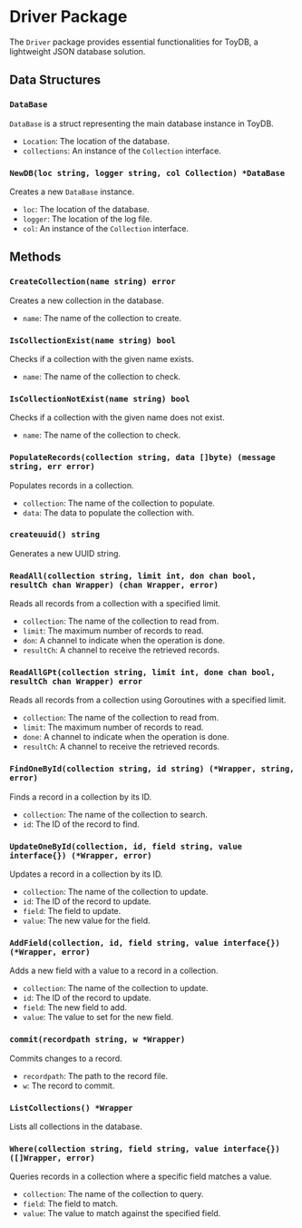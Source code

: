# Driver Package

The `Driver` package provides essential functionalities for ToyDB, a lightweight JSON database solution.

## Data Structures

### `DataBase`

`DataBase` is a struct representing the main database instance in ToyDB.

- `Location`: The location of the database.
- `collections`: An instance of the `Collection` interface.

### `NewDB(loc string, logger string, col Collection) *DataBase`

Creates a new `DataBase` instance.

- `loc`: The location of the database.
- `logger`: The location of the log file.
- `col`: An instance of the `Collection` interface.

## Methods

### `CreateCollection(name string) error`

Creates a new collection in the database.

- `name`: The name of the collection to create.

### `IsCollectionExist(name string) bool`

Checks if a collection with the given name exists.

- `name`: The name of the collection to check.

### `IsCollectionNotExist(name string) bool`

Checks if a collection with the given name does not exist.

- `name`: The name of the collection to check.

### `PopulateRecords(collection string, data []byte) (message string, err error)`

Populates records in a collection.

- `collection`: The name of the collection to populate.
- `data`: The data to populate the collection with.

### `createuuid() string`

Generates a new UUID string.

### `ReadAll(collection string, limit int, don chan bool, resultCh chan Wrapper) (chan Wrapper, error)`

Reads all records from a collection with a specified limit.

- `collection`: The name of the collection to read from.
- `limit`: The maximum number of records to read.
- `don`: A channel to indicate when the operation is done.
- `resultCh`: A channel to receive the retrieved records.

### `ReadAllGPt(collection string, limit int, done chan bool, resultCh chan Wrapper) error`

Reads all records from a collection using Goroutines with a specified limit.

- `collection`: The name of the collection to read from.
- `limit`: The maximum number of records to read.
- `done`: A channel to indicate when the operation is done.
- `resultCh`: A channel to receive the retrieved records.

### `FindOneById(collection string, id string) (*Wrapper, string, error)`

Finds a record in a collection by its ID.

- `collection`: The name of the collection to search.
- `id`: The ID of the record to find.

### `UpdateOneById(collection, id, field string, value interface{}) (*Wrapper, error)`

Updates a record in a collection by its ID.

- `collection`: The name of the collection to update.
- `id`: The ID of the record to update.
- `field`: The field to update.
- `value`: The new value for the field.

### `AddField(collection, id, field string, value interface{}) (*Wrapper, error)`

Adds a new field with a value to a record in a collection.

- `collection`: The name of the collection to update.
- `id`: The ID of the record to update.
- `field`: The new field to add.
- `value`: The value to set for the new field.

### `commit(recordpath string, w *Wrapper)`

Commits changes to a record.

- `recordpath`: The path to the record file.
- `w`: The record to commit.

### `ListCollections() *Wrapper`

Lists all collections in the database.

### `Where(collection string, field string, value interface{}) ([]Wrapper, error)`

Queries records in a collection where a specific field matches a value.

- `collection`: The name of the collection to query.
- `field`: The field to match.
- `value`: The value to match against the specified field.
